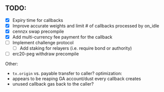 ## TODO:
- [x] Expiry time for callbacks
- [x] Improve accurate weights and limit # of callbacks processed by on_idle
- [x] cennzx swap precompile
- [x] Add multi-currency fee payment for the callback
- [ ] Implement challenge protocol
  - [ ] Add staking for relayers (i.e. require bond or authority)
- [ ] erc20-peg withdraw precompile

Other:
- `tx.origin` vs. payable transfer to caller?
optimization:
- appears to be reaping GA account/dust every callback creates
- unused callback gas back to the caller?